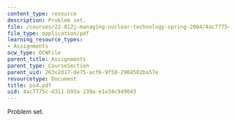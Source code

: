```yaml
---
content_type: resource
description: Problem set.
file: /courses/22-812j-managing-nuclear-technology-spring-2004/4ac7775cd311b93a239ae1e34c949043_ps4.pdf
file_type: application/pdf
learning_resource_types:
- Assignments
ocw_type: OCWFile
parent_title: Assignments
parent_type: CourseSection
parent_uid: 263c2d17-de75-acf6-9f50-2904502ba57e
resourcetype: Document
title: ps4.pdf
uid: 4ac7775c-d311-b93a-239a-e1e34c949043
---
```

Problem set.

